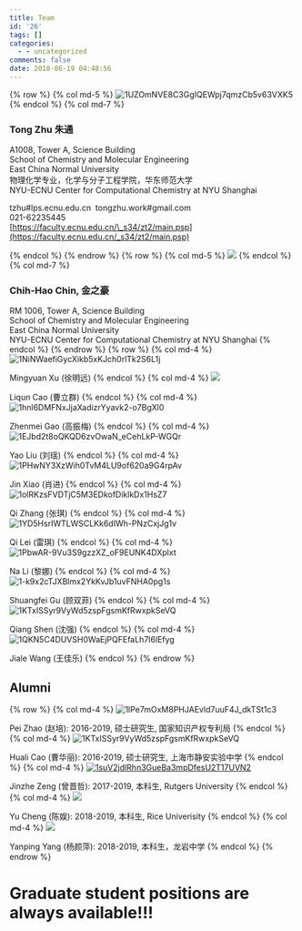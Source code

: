 ```yaml
---
title: Team
id: '26'
tags: []
categories:
  - - uncategorized
comments: false
date: 2018-06-19 04:48:56
---
```

<link rel="stylesheet" href="https://cdn.jsdelivr.net/npm/bootstrap@4.5.3/dist/css/bootstrap-grid.min.css">

{% row %}
{% col md-5 %}
![1UZOmNVE8C3GgIQEWpj7qmzCb5v63VXK5](https://img.njzjz.win/?url=https://api.njzjz.win/1UZOmNVE8C3GgIQEWpj7qmzCb5v63VXK5 "1UZOmNVE8C3GgIQEWpj7qmzCb5v63VXK5")
{% endcol %}
{% col md-7 %}
### Tong Zhu 朱通

A1008, Tower A, Science Building  
School of Chemistry and Molecular Engineering  
East China Normal University  
物理化学专业，化学与分子工程学院，华东师范大学  
NYU-ECNU Center for Computational Chemistry at NYU Shanghai

tzhu#lps.ecnu.edu.cn  tongzhu.work#gmail.com           
021-62235445  
[https://faculty.ecnu.edu.cn/\_s34/zt2/main.psp](https://faculty.ecnu.edu.cn/_s34/zt2/main.psp)  

{% endcol %}
{% endrow %}
{% row %}
{% col md-5 %}
![](https://img.njzjz.win/?url=https://api.njzjz.win/16AL1iJyBQljZ9R6afnOrj-KlObHonsfa)
{% endcol %}
{% col md-7 %}
### Chih-Hao Chin[,](http://computchem.cn/wp-content/uploads/2019/04/CV_%E9%87%91%E4%B9%8B%E8%B1%AA.pdf) 金之豪

RM 1006, Tower A, Science Building  
School of Chemistry and Molecular Engineering  
East China Normal University  
NYU-ECNU Center for Computational Chemistry at NYU Shanghai
{% endcol %}
{% endrow %}
{% row %}
{% col md-4 %}
![1NiNWaefiGycXikb5xKJch0rlTk2S6L1j](https://img.njzjz.win/?url=https://api.njzjz.win/1NiNWaefiGycXikb5xKJch0rlTk2S6L1j "1NiNWaefiGycXikb5xKJch0rlTk2S6L1j")

Mingyuan Xu (徐明远)
{% endcol %}
{% col md-4 %}
![](https://img.njzjz.win/?url=https://api.njzjz.win/1CtlJtEwRCF9EWutlAjIJkLGuX-gfeZsk)

Liqun Cao (曹立群)
{% endcol %}
{% col md-4 %}
![1hnl6DMFNxJjaXadizrYyavk2-o7BgXl0](https://img.njzjz.win/?url=https://api.njzjz.win/1hnl6DMFNxJjaXadizrYyavk2-o7BgXl0 "1hnl6DMFNxJjaXadizrYyavk2-o7BgXl0")

Zhenmei Gao (高振梅)
{% endcol %}
{% col md-4 %}
![1EJbd2t8oQKQD6zvOwaN_eCehLkP-WGQr](https://img.njzjz.win/?url=https://api.njzjz.win/1EJbd2t8oQKQD6zvOwaN_eCehLkP-WGQr "1EJbd2t8oQKQD6zvOwaN_eCehLkP-WGQr")

Yao Liu (刘瑶)
{% endcol %}
{% col md-4 %}
![1PHwNY3XzWih0TvM4LU9of620a9G4rpAv](https://img.njzjz.win/?url=https://api.njzjz.win/1PHwNY3XzWih0TvM4LU9of620a9G4rpAv "1PHwNY3XzWih0TvM4LU9of620a9G4rpAv")

Jin Xiao (肖进)
{% endcol %}
{% col md-4 %}
![1olRKzsFVDTjC5M3EDkofDiklkDx1HsZ7](https://img.njzjz.win/?url=https://api.njzjz.win/1olRKzsFVDTjC5M3EDkofDiklkDx1HsZ7 "1olRKzsFVDTjC5M3EDkofDiklkDx1HsZ7")

Qi Zhang (张琪)
{% endcol %}
{% col md-4 %}
![1YD5HsrIWTLWSCLKk6dIWh-PNzCxjJg1v](https://img.njzjz.win/?url=https://api.njzjz.win/1YD5HsrIWTLWSCLKk6dIWh-PNzCxjJg1v "1YD5HsrIWTLWSCLKk6dIWh-PNzCxjJg1v")

Qi Lei (雷琪)
{% endcol %}
{% col md-4 %}
![1PbwAR-9Vu3S9gzzXZ_oF9EUNK4DXplxt](https://img.njzjz.win/?url=https://api.njzjz.win/1PbwAR-9Vu3S9gzzXZ_oF9EUNK4DXplxt "1PbwAR-9Vu3S9gzzXZ_oF9EUNK4DXplxt")

Na Li (黎娜)
{% endcol %}
{% col md-4 %}
![1-k9x2cTJXBlmx2YkKvJb1uvFNHA0pg1s](https://img.njzjz.win/?url=https://api.njzjz.win/1-k9x2cTJXBlmx2YkKvJb1uvFNHA0pg1s "1-k9x2cTJXBlmx2YkKvJb1uvFNHA0pg1s")

Shuangfei Gu (顾双菲)
{% endcol %}
{% col md-4 %}
![1KTxISSyr9VyWd5zspFgsmKfRwxpkSeVQ](https://img.njzjz.win/?url=https://api.njzjz.win/1KTxISSyr9VyWd5zspFgsmKfRwxpkSeVQ "1KTxISSyr9VyWd5zspFgsmKfRwxpkSeVQ")

Qiang Shen (沈强)
{% endcol %}
{% col md-4 %}
![1QKN5C4DUVSH0WaEjPQFEfaLh7I6lEfyg](https://img.njzjz.win/?url=https://api.njzjz.win/1QKN5C4DUVSH0WaEjPQFEfaLh7I6lEfyg "1QKN5C4DUVSH0WaEjPQFEfaLh7I6lEfyg")

Jiale Wang (王佳乐)
{% endcol %}
{% endrow %}

## Alumni
{% row %}
{% col md-4 %}
![1lPe7mOxM8PHJAEvld7uuF4J_dkTSt1c3](https://img.njzjz.win/?url=https://api.njzjz.win/1lPe7mOxM8PHJAEvld7uuF4J_dkTSt1c3 "1lPe7mOxM8PHJAEvld7uuF4J_dkTSt1c3")

Pei Zhao (赵培): 2016-2019, 硕士研究生, 国家知识产权专利局
{% endcol %}
{% col md-4 %}
![1KTxISSyr9VyWd5zspFgsmKfRwxpkSeVQ](https://img.njzjz.win/?url=https://api.njzjz.win/1KTxISSyr9VyWd5zspFgsmKfRwxpkSeVQ "1KTxISSyr9VyWd5zspFgsmKfRwxpkSeVQ")

Huali Cao (曹华丽): 2016-2019, 硕士研究生, 上海市静安实验中学
{% endcol %}
{% col md-4 %}
[![1suV2jdlRhn3GueBa3mpDfesU2T17UVN2](https://img.njzjz.win/?url=https://api.njzjz.win/1suV2jdlRhn3GueBa3mpDfesU2T17UVN2 "1suV2jdlRhn3GueBa3mpDfesU2T17UVN2")](https://cv.njzjz.win)

Jinzhe Zeng (曾晋哲): 2017-2019, 本科生, Rutgers University
{% endcol %}
{% col md-4 %}
![](https://img.njzjz.win/?url=https://api.njzjz.win/15rZsxBua1-R10l0rWyGt8t1WUEcDrTEG)

Yu Cheng (陈娱): 2018-2019, 本科生, Rice Univerisity
{% endcol %}
{% col md-4 %}
![](https://img.njzjz.win/?url=https://api.njzjz.win/17f_SIunxWmJRSdVXScHxAaNfNMis8xQ3)

Yanping Yang (杨颜萍): 2018-2019, 本科生，龙岩中学
{% endcol %}
{% endrow %}
# Graduate student positions are always available!!!